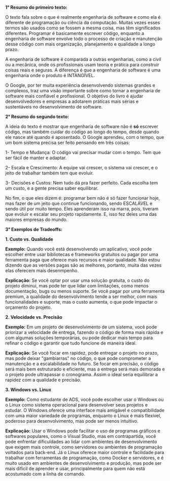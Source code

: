 **1° Resumo do primeiro texto:**

O texto fala sobre o que é realmente engenharia de software e como ela é diferente de programação ou ciência da computação. Muitas vezes esses termos são usados como se fossem a mesma coisa, mas têm significados diferentes. Programar é basicamente escrever código, enquanto a engenharia de software envolve todo o processo de criação e manutenção desse código com mais organização, planejamento e qualidade a longo prazo.

A engenharia de software é comparada a outras engenharias, como a civil ou a mecânica, onde os profissionais usam teoria e prática para construir coisas reais e seguras. A diferença é que a engenharia de software é uma engenharia onde o produto é INTANGÍVEL.

O Google, por ter muita experiência desenvolvendo sistemas grandes e complexos, traz uma visão importante sobre como tornar a engenharia de software mais confiável e profissional. O objetivo do livro é ajudar desenvolvedores e empresas a adotarem práticas mais sérias e sustentáveis no desenvolvimento de software.



**2° Resumo do segundo texto:**

A ideia do texto é mostrar que engenharia de software não é **só** escrever código, mas também cuidar do código ao longo do tempo, desde quando ele nasce até quando é aposentado.
O Google aprendeu, com o tempo, que um bom sistema precisa ser feito pensando em três coisas:

1- Tempo e Mudança: O código vai precisar mudar com o tempo. Tem que ser fácil de manter e adaptar.

2- Escala e Crescimento: A equipe vai crescer, o sistema vai crescer, e o jeito de trabalhar também tem que evoluir.

3- Decisões e Custos: Nem tudo dá pra fazer perfeito. Cada escolha tem um custo, e a gente precisa saber equilibrar.

No fim, o que eles dizem é: programar bem não é só fazer funcionar hoje, mas fazer de um jeito que continue funcionando, sendo ESCALÁVEL e sendo útil por muito tempo.
Eles aprenderam isso na marra, pois, tiveram que evoluir e escalar seu projeto rapidamente. E, isso fez deles uma das maiores empresas do mundo.

**3° Exemplos de Tradeoffs:**

**1. Custo vs. Qualidade**

**Exemplo:** Quando você está desenvolvendo um aplicativo, você pode escolher entre usar bibliotecas e frameworks gratuitos ou pagar por uma ferramenta paga que oferece mais recursos e maior qualidade.
Não estou dizendo que as versões pagas são as melhores, portanto, muita das vezes elas oferecem mais desenmpenho.

**Explicação:** Se você optar por usar uma solução gratuita, o custo do projeto diminui, mas pode ter que lidar com limitações, como menos documentação, bugs ou menos suporte. 
Se você pagar por uma ferramenta premium, a qualidade do desenvolvimento tende a ser melhor, com mais funcionalidades e suporte, mas o custo aumenta, o que pode impactar o orçamento do projeto.

**2. Velocidade vs. Precisão**

**Exemplo:** Em um projeto de desenvolvimento de um sistema, você pode priorizar a velocidade de entrega, fazendo o código de forma mais rápida e com algumas soluções temporárias, ou pode dedicar mais tempo para refinar o código e garantir que tudo funcione de maneira ideal.

**Explicação:** Se você focar em rapidez, pode entregar o projeto no prazo, mas pode deixar "gambiarras" no código, o que pode comprometer a manutenção e a escalabilidade no futuro. Se focar em precisão, o código será mais bem estruturado e eficiente, mas a entrega será mais demorada e o projeto pode ultrapassar o cronograma. Assim o ideal seria equilibrar a rapidez com a qualidade e precisão.

**3. Windows vs. Linux**

**Exemplo:** Como estudante de ADS, você pode escolher usar o Windows ou o Linux como sistema operacional para desenvolver seus projetos e estudar. 
O Windows oferece uma interface mais amigável e compatibilidade com uma maior variedade de programas, enquanto o Linux é mais flexível, poderoso para desenvolvimento, mas pode ser menos intuitivo.

**Explicação:** Usar o Windows pode facilitar o uso de programas gráficos e softwares populares, como o Visual Studio, mas em contrapartida, você pode enfrentar dificuldades ao lidar com ambientes de desenvolvimento que exigem mais controle, como servidores ou ambientes de programação voltados para back-end. 
Já o Linux oferece maior controle e facilidade para trabalhar com ferramentas de programação, como Docker e servidores, e é muito usado em ambientes de desenvolvimento e produção, mas pode ser mais difícil de aprender e usar, principalmente para quem não está acostumado com a linha de comando.


